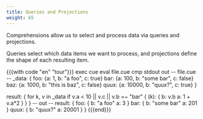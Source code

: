 ```yaml
---
title: Queries and Projections
weight: 65
---
```


Comprehensions allow us to select and process data via queries and projections.

Queries select which data items we want to process,
and projections define the shape of each resulting item.

<!--more-->

{{{with code "en" "tour"}}}
exec cue eval file.cue
cmp stdout out
-- file.cue --
_data: {
	foo: {a: 1, b: "a foo", c: true}
	bar: {a: 100, b: "some bar", c: false}
	baz: {a: 1000, b: "this is baz", c: false}
	quux: {a: 10000, b: "quux?", c: true}
}

result: {
	for k, v in _data
	if v.a < 10 || v.c || v.b =~ "bar" {
		(k): {
			b: v.b
			a: 1 + v.a*2
		}
	}
}
-- out --
result: {
    foo: {
        b: "a foo"
        a: 3
    }
    bar: {
        b: "some bar"
        a: 201
    }
    quux: {
        b: "quux?"
        a: 20001
    }
}
{{{end}}}
